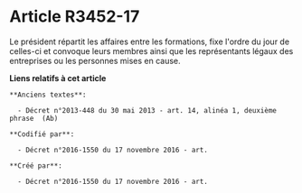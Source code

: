 # Article R3452-17

Le président répartit les affaires entre les formations, fixe l'ordre du jour de celles-ci et convoque leurs membres ainsi
que les représentants légaux des entreprises ou les personnes mises en cause.

**Liens relatifs à cet article**

	**Anciens textes**:

	  - Décret n°2013-448 du 30 mai 2013 - art. 14, alinéa 1, deuxième phrase  (Ab)

	**Codifié par**:

	  - Décret n°2016-1550 du 17 novembre 2016 - art.

	**Créé par**:

	  - Décret n°2016-1550 du 17 novembre 2016 - art.
